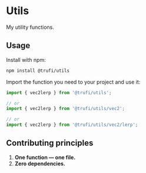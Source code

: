 # Utils

My utility functions.

## Usage

Install with npm:

```sh
npm install @trufi/utils
```

Import the function you need to your project and use it:

```js
import { vec2lerp } from '@trufi/utils';

// or
import { vec2lerp } from '@trufi/utils/vec2';

// or
import { vec2lerp } from '@trufi/utils/vec2/lerp';
```

## Contributing principles

1. **One function — one file.**
2. **Zero dependencies.**
